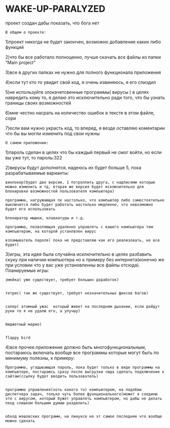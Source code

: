# WAKE-UP-PARALYZED
проект создан дабы показать, что бога нет




    В общем о проекте:

   1)проект никогда не будет закончен, возможно добавление каких либо функций


   2)что бы все работало полноценно, лучше скачать все файлы из папки "Main project"


   3)все в других папках не нужно для полного функционала приложения


   4)если тут кто то увидит свой код, я очень извиняюсь, я его спиздил


   5)не используйте злокачетсвенные программы( вирусы ) в целях навредить кому то, я делаю это исключительно ради того, что бы узнать границы своих возможностей


   6)мне честно насрать на количество ошибок в тексте в этом файле, сори
    
    
   7)если вам нужно украсть код, то вперед, я везде оставляю коментарии что бы вы могли изменить под свои нужны

    О самом приложении:

    

1)пароль сделан в целях что бы каждый первый не смог войти, но если вы уже тут, то пароль:322


2)вирусы будут дополнятся, надеюсь их будет больше 5, пока разрабатываемые варианты:
   

    винлокер(будет две версии, 1 потроллить друга, с надписями которые можно изменить и тд, вторая же версия будет исключительно для блокировки возможностей пользователя компьютера)

    программа, нагружающая пк настолько, что компьютер либо самостоятельно выключится либо будет работать настолько медленно, что невозможно будет его использовать

    блокиратор мышки, клавиатуры и т.д.

    программа, позволяющая удаленно управлять с вашего компьютера тем компьютером, на которлй устанлвлен вирус
   
    взламыватель пароля( пока не представляю как его реализовать, но все будет)

3)игры, эта идея была случайна исключительно в целях разбавить скуку при наличии компьютера но к примеру без интернета(конечно же при условии что у вас уже установленны все файлы отсюда). Планируемые игры:
   

    змейка( уже существует, требует больших доработок)
   

    тетрис( так же существует, требует незначительных фиксов багов)


    сапер( атомный ужас  который живет на последнем дыхании, если дойдут руки то я не удалю его, а улучшу)


    бюджетный марио)
  

    flappy bird 

4)все прочее.приложение должно быть многофункциональным, постараюсь включать вообще все программы которые могут быть по минимуму полезны, к примеру:


    Программа, угадывающая пароль, пока будет только в виде программы на компьютере, постараюсь сразу после выгрузки сюда сделать подключение к сайтам(ссылку будет вводить пользователь)


    программа управления(хоть какого то) компьютером, на подобии диспетчера задач, только чуть более функционального(может я соединю это с вирусом, который бужет управлять компьютером, но дабы не делать пкод слишком большим думаю разделить)


    обход мэшовских программ, на линуксе но эт самое последнее что вообще можно сделать



    

    
